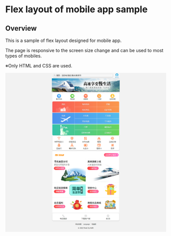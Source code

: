 # Flex layout of mobile app sample

## Overview

This is a sample of flex layout designed for mobile app.

The page is responsive to the screen size change and can be used to most types of mobiles.

※Only HTML and CSS are used.

![page](md/fullscreen.png)

